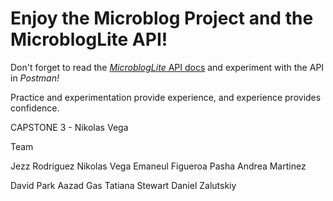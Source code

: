 # Enjoy the Microblog Project and the MicroblogLite API!

Don't forget to read the [*MicroblogLite* API docs](https://microbloglite.herokuapp.com/docs/) and experiment with the API in *Postman!*

Practice and experimentation provide experience, and experience provides confidence.




CAPSTONE 3 - Nikolas Vega




Team

Jezz Rodriguez
Nikolas Vega
Emaneul Figueroa Pasha
Andrea Martinez

David Park
Aazad Gas
Tatiana Stewart
Daniel Zalutskiy

